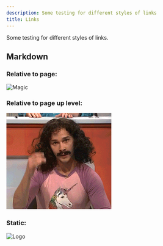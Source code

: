 ```yaml
---
description: Some testing for different styles of links
title: Links
---
```


Some testing for different styles of links.

## Markdown

### Relative to page:

![Magic](images/magic.gif?classes=shadow)

### Relative to page up level:

![Magic](../images/images/magic.gif?classes=shadow)

### Static:

![Logo](/images/logo.svg?classes=shadow)
